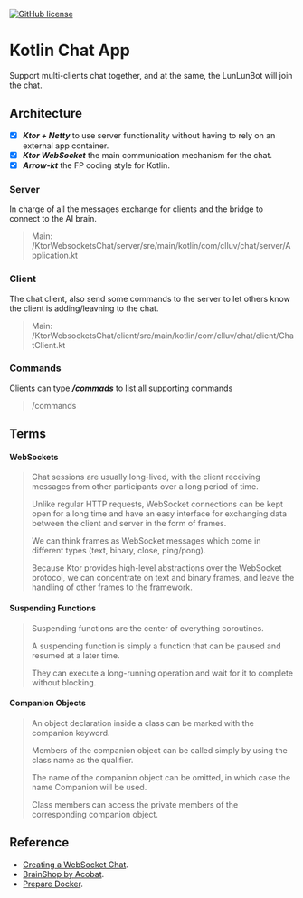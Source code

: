 [![GitHub license](https://img.shields.io/badge/license-Apache%20License%202.0-blue.svg?style=flat)](https://www.apache.org/licenses/LICENSE-2.0)

# Kotlin Chat App
Support multi-clients chat together, and at the same, the LunLunBot will join the chat.

## Architecture
- [x] ***Ktor + Netty*** to use server functionality without having to rely on an external app container.
- [x] ***Ktor WebSocket*** the main communication mechanism for the chat.
- [x] ***Arrow-kt*** the FP coding style for Kotlin.
### Server
In charge of all the messages exchange for clients and the bridge to connect to the AI brain. 
> Main: /KtorWebsocketsChat/server/sre/main/kotlin/com/clluv/chat/server/Application.kt

### Client
The chat client, also send some commands to the server to let others know the client is adding/leavning to the chat.
> Main: /KtorWebsocketsChat/client/sre/main/kotlin/com/clluv/chat/client/ChatClient.kt

### Commands
Clients can type ***/commads*** to list all supporting commands
> /commands

## Terms
#### WebSockets
>Chat sessions are usually long-lived, with the client receiving messages from other participants over a long period of time.
> 
>Unlike regular HTTP requests, WebSocket connections can be kept open for a long time and have an easy interface for exchanging data between the client and server in the form of frames.
>
>We can think frames as WebSocket messages which come in different types (text, binary, close, ping/pong).
>
>Because Ktor provides high-level abstractions over the WebSocket protocol, we can concentrate on text and binary frames, and leave the handling of other frames to the framework.
#### Suspending Functions
>Suspending functions are the center of everything coroutines.
>
>A suspending function is simply a function that can be paused and resumed at a later time. 
> 
>They can execute a long-running operation and wait for it to complete without blocking.
#### Companion Objects
>An object declaration inside a class can be marked with the companion keyword.
> 
>Members of the companion object can be called simply by using the class name as the qualifier.
> 
>The name of the companion object can be omitted, in which case the name Companion will be used.
> 
>Class members can access the private members of the corresponding companion object.

## Reference
- [Creating a WebSocket Chat](https://ktor.io/docs/creating-web-socket-chat.html).
- [BrainShop by Acobat](https://brainshop.ai/).
- [Prepare Docker](https://ktor.io/docs/docker.html#prepare-docker-image).